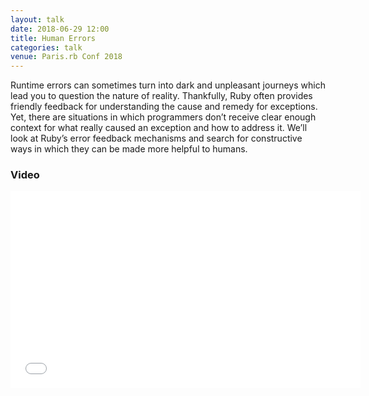 ```yaml
---
layout: talk
date: 2018-06-29 12:00
title: Human Errors
categories: talk
venue: Paris.rb Conf 2018
---
```

Runtime errors can sometimes turn into dark and unpleasant journeys which lead you to question the nature of reality. Thankfully, Ruby often provides friendly feedback for understanding the cause and remedy for exceptions. Yet, there are situations in which programmers don’t receive clear enough context for what really caused an exception and how to address it. We’ll look at Ruby’s error feedback mechanisms and search for constructive ways in which they can be made more helpful to humans.

### Video

<iframe width="560" height="315" src="//www.youtube.com/embed/pzdI7r2OJ84" frameborder="0" allowfullscreen></iframe>
